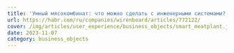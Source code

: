 ```yaml
---
title: 'Умный мясокомбинат: что можно сделать с инженерными системами?'
url: https://habr.com/ru/companies/wirenboard/articles/772122/
cover: /img/articles/user_experience/business_objects/smart_meatplant.jpg
date: 2023-11-07
category: business_objects
---
```

